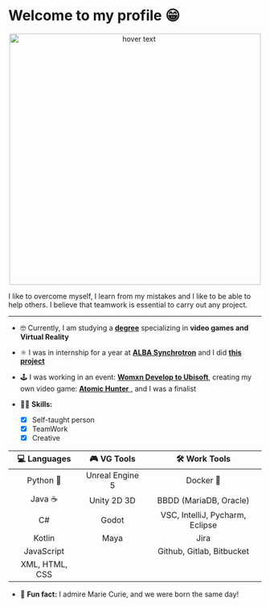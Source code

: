 # Welcome to my profile 😁

<p align="center">
  <img src="https://user-images.githubusercontent.com/73069754/165260258-fd54d392-973d-47ac-a29b-1767dba36583.png" width="500" title="hover text">  
</p>

I like to overcome myself, I learn from my mistakes and I like to be able to help others. I believe that teamwork is essential to carry out any project.

---

 - 🤓 Currently, I am studying a **[degree](https://triaeducativa.gencat.cat/ca/fp/cursos-especialitzacio/families-professionals/informatica-comunicacions/?p_id=5250&estudi)** specializing in **video games and Virtual Reality**
 -  ⚛ I was in internship for a year at [**ALBA Synchrotron**](https://www.cells.es/es/) and I did [**this project**](https://github.com/saidaHF/EPSUserGUI)
 -  🕹 I was working in an event: [**Womxn Develop to Ubisoft**](https://www.youtube.com/watch?v=l4qxms2-55o&ab_channel=UbisoftParis), creating my own video game: [**Atomic Hunter** ](https://github.com/saidaHF/Atomic-Hunter.git), and I was a finalist

 - 👩🏻 **Skills:** 
     - [x] Self-taught person
     - [x] TeamWork
     - [x] Creative

|  💻 Languages  |   🎮 VG Tools   |          🛠 Work Tools          |
|:--------------:|:---------------:|:-------------------------------:|
|  Python 🐍     | Unreal Engine 5 |            Docker 🐳            |
|      Java ☕   |   Unity 2D 3D   |     BBDD (MariaDB, Oracle)      |
|       C#       |      Godot      | VSC, IntelliJ, Pycharm, Eclipse |
|     Kotlin     |      Maya       |              Jira               |
|   JavaScript   |                 |    Github, Gitlab, Bitbucket    |
| XML, HTML, CSS |                 |                                 |

- 🌙 **Fun fact:** I admire Marie Curie, and we were born the same day!





